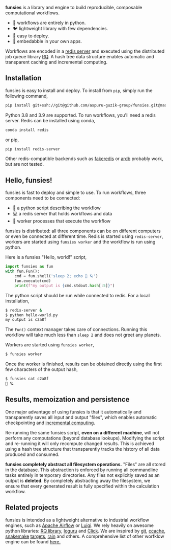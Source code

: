 **funsies** is a library and engine to build reproducible,
composable computational workflows.
- 🐍 workflows are entirely in python.
- 🐦 lightweight library with few dependencies.
- 🚀 easy to deploy.
- 🔧 embedabble in your own apps.

Workflows are encoded in a [redis server](https://redis.io/) and executed
using the distributed job queue library [RQ](https://python-rq.org/). A hash
tree data structure enables automatic and transparent caching and incremental
computing.

## Installation
funsies is easy to install and deploy. To install from `pip`, simply run the
following command, 
```bash
pip install git+ssh://git@github.com/aspuru-guzik-group/funsies.git@master
```
Python 3.8 and 3.9 are supported. To run workflows, you'll need a redis
server. Redis can be installed using conda,
```bash
conda install redis
```
or pip,
```bash
pip install redis-server
```
Other redis-compatible backends such as
[fakeredis](https://pypi.org/project/fakeredis/) or
[ardb](https://github.com/yinqiwen/ardb) probably work, but are not tested.

## Hello, funsies!
funsies is fast to deploy and simple to use. To run workflows, three
components need to be connected:

- 📜 a python script describing the workflow
- 💻 a redis server that holds workflows and data
- 👷 worker processes that execute the workflow

funsies is distributed: all three components can be on different computers or
even be connected at different time. Redis is started using `redis-server`,
workers are started using `funsies worker` and the workflow is run using
python.

Here is a funsies "Hello, world!" script,
```python
import funsies as fun
with fun.Fun():
    cmd = fun.shell('sleep 2; echo 👋 🪐')
    fun.execute(cmd)
    print(f"my output is {cmd.stdout.hash[:5]}")
```
The python script should be run while connected to redis. For a local
installation,
```bash
$ redis-server &
$ python hello-world.py
my output is c2a8f
```
The `Fun()` context manager takes care of connections. Running this workflow
will take much less than `sleep 2` and does not greet any planets.

Workers are started using `funsies worker`,
```bash
$ funsies worker
```
Once the worker is finished, results can be obtained directly using the first
few characters of the output hash,
```bash
$ funsies cat c2a8f
👋 🪐
```

## Results, memoization and persistence

One major advantage of using funsies is that it automatically and
transparently saves all input and output "files", which enables automatic
checkpointing and [incremental
computing](https://en.wikipedia.org/wiki/Incremental_computing).

Re-running the same funsies script, **even on a different machine**, will not
perform any computations (beyond database lookups). Modifying the script and
re-running it will only recompute changed results. This is achieved using a
hash tree structure that transparently tracks the history of all data produced
and consumed.

**funsies completely abstract all filesystem operations.** "Files" are
all stored in the database. This abstraction is enforced by running all
commandline tasks entirely in temporary directories. Any files not explicitly
saved as an output is **deleted**. By completely abstracting away the
filesystem, we ensure that every generated result is fully specified within
the calculation workflow.


## Related projects
funsies is intended as a lightweight alternative to industrial workflow
engines, such as [Apache Airflow](https://airflow.apache.org/) or
[Luigi](https://github.com/spotify/luigi). We rely heavily on awesome python
libraries: [RQ library](https://github.com/rq/rq),
[loguru](https://github.com/Delgan/loguru) and
[Click](https://click.palletsprojects.com/). We are inspired by
[git](https://git-scm.com/book/en/v2/Git-Internals-Git-Objects),
[ccache](https://ccache.dev/),
[snakemake](https://snakemake.readthedocs.io/en/stable/)
[targets](https://github.com/ropensci/targets),
[rain](https://github.com/substantic/rain) and others. A comprehensive list of
other worfklow engine can be found
[here.](https://github.com/pditommaso/awesome-pipeline)

